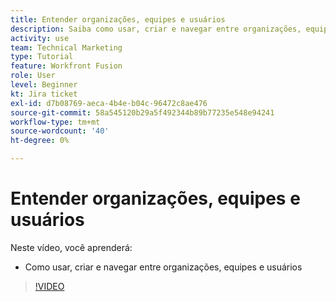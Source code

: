 ```yaml
---
title: Entender organizações, equipes e usuários
description: Saiba como usar, criar e navegar entre organizações, equipes e usuários no [!DNL Adobe Workfront Fusion].
activity: use
team: Technical Marketing
type: Tutorial
feature: Workfront Fusion
role: User
level: Beginner
kt: Jira ticket
exl-id: d7b08769-aeca-4b4e-b04c-96472c8ae476
source-git-commit: 58a545120b29a5f492344b89b77235e548e94241
workflow-type: tm+mt
source-wordcount: '40'
ht-degree: 0%

---
```


# Entender organizações, equipes e usuários

Neste vídeo, você aprenderá:

* Como usar, criar e navegar entre organizações, equipes e usuários

>[!VIDEO](https://video.tv.adobe.com/v/335309/?quality=12)
